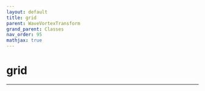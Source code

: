 ```yaml
---
layout: default
title: grid
parent: WaveVortexTransform
grand_parent: Classes
nav_order: 95
mathjax: true
---
```


#  grid




---

